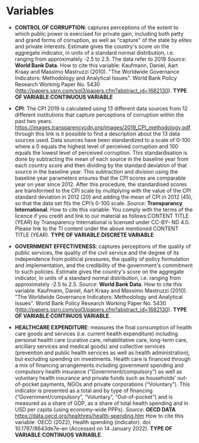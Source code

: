 # Variables

- **CONTROL OF CORRUPTION**: captures perceptions of the extent to which public power is exercised for private gain, including both petty and grand forms of corruption, as well as "capture" of the state by elites and private interests. Estimate gives the country's score on the aggregate indicator, in units of a standard normal distribution, i.e. ranging from approximately -2.5 to 2.5. The data refer to 2019
*Source*: **World Bank Data**. 
How to cite this variable: Kaufmann, Daniel, Aart Kraay and Massimo Mastruzzi (2010). "The Worldwide Governance Indicators: Methodology and Analytical Issues". World Bank Policy Research Working Paper No. 5430 (http://papers.ssrn.com/sol3/papers.cfm?abstract_id=1682130).
**TYPE OF VARIABLE**:**CONTINUOUS VARIABLE**

- **CPI**: The CPI 2019 is calculated using 13 different data sources from 12 different institutions that capture perceptions of corruption within the past two years. https://images.transparencycdn.org/images/2019_CPI_methodology.pdf through this link is it possible to find a description about the 13 data sources used.
Data sources have been standardized to a scale of 0-100 where a 0 equals the highest level of perceived corruption and 100 equals the lowest level of perceived corruption. This standardisation is done by subtracting the mean of each source in the baseline year from each country score and then dividing by the standard deviation of that source in the baseline year. This subtraction and division using the baseline year parameters ensures that the CPI scores are comparable year on year since 2012. After this procedure, the standardised scores are transformed to the CPI scale by multiplying with the value of the CPI standard deviation in 2012 (20) and adding the mean of CPI in 2012 (45), so that the data set fits the CPI’s 0-100 scale.
*Source*: **Transparancy International**.
How to cite this variable: You comply with the terms of the licence if you credit and link to our material as follows:CONTENT TITLE (YEAR) by Transparency International is licensed under CC-BY- ND 4.0. Please link to the TI content under the above mentioned CONTENT TITLE (YEAR).
**TYPE OF VARIABLE**:**DISCRETE VARIABLE**

- **GOVERNMENT EFFECTIVENESS**: captures perceptions of the quality of public services, the quality of the civil service and the degree of its independence from political pressures, the quality of policy formulation and implementation, and the credibility of the government's commitment to such policies. Estimate gives the country's score on the aggregate indicator, in units of a standard normal distribution, i.e. ranging from approximately -2.5 to 2.5.
*Source*: **World Bank Data**.
How to cite this variable: Kaufmann, Daniel, Aart Kraay and Massimo Mastruzzi (2010). "The Worldwide Governance Indicators: Methodology and Analytical Issues". World Bank Policy Research Working Paper No. 5430 (http://papers.ssrn.com/sol3/papers.cfm?abstract_id=1682130). 
**TYPE OF VARIABLE**:**CONTINUOS VARIABLE**.

- **HEALTHCARE EXPENDITURE**: measures the final consumption of health care goods and services (i.e. current health expenditure) including personal health care (curative care, rehabilitative care, long-term care, ancillary services and medical goods) and collective services (prevention and public health services as well as health administration), but excluding spending on investments. Health care is financed through a mix of financing arrangements including government spending and compulsory health insurance (“Government/compulsory”) as well as voluntary health insurance and private funds such as households’ out-of-pocket payments, NGOs and private corporations (“Voluntary”). This indicator is presented as a total and by type of financing (“Government/compulsory”, “Voluntary”, “Out-of-pocket”) and is measured as a share of GDP, as a share of total health spending and in USD per capita (using economy-wide PPPs).
*Source*: **OECD DATA** https://data.oecd.org/healthres/health-spending.htm
How to cite this variable: OECD (2022), Health spending (indicator). doi: 10.1787/8643de7e-en (Accessed on 14 January 2022).
**TYPE OF VARIABLE**:**CONTINUOS VARIABLE**.

